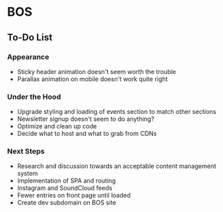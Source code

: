 # BOS

## To-Do List

### Appearance
+ Sticky header animation doesn't seem worth the trouble
+ Parallax animation on mobile doesn't work quite right

### Under the Hood
+ Upgrade styling and loading of events section to match other sections
+ Newsletter signup doesn't seem to do anything?
+ Optimize and clean up code
+ Decide what to host and what to grab from CDNs

### Next Steps
+ Research and discussion towards an acceptable content management system
+ Implementation of SPA and routing
+ Instagram and SoundCloud feeds
+ Fewer entries on front page until loaded
+ Create dev subdomain on BOS site
